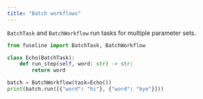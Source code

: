 ```yaml
---
title: "Batch workflows"
---
```


`BatchTask` and `BatchWorkflow` run tasks for multiple parameter sets.


```python
from fuseline import BatchTask, BatchWorkflow

class Echo(BatchTask):
    def run_step(self, word: str) -> str:
        return word

batch = BatchWorkflow(task=Echo())
print(batch.run([{"word": "hi"}, {"word": "bye"}]))
```


